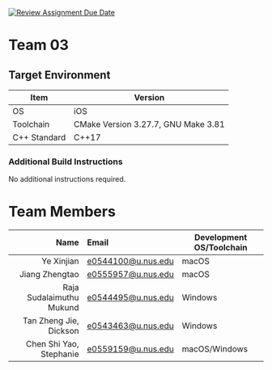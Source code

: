 [![Review Assignment Due Date](https://classroom.github.com/assets/deadline-readme-button-24ddc0f5d75046c5622901739e7c5dd533143b0c8e959d652212380cedb1ea36.svg)](https://classroom.github.com/a/XTHBxU7a)
# Team 03
## Target Environment

| Item         | Version                             |
|--------------|-------------------------------------|
| OS           | iOS                                 |
| Toolchain    | CMake Version 3.27.7, GNU Make 3.81 |
| C++ Standard | C++17                               |

### Additional Build Instructions

No additional instructions required.

# Team Members

|                     Name | Email              | Development OS/Toolchain |
|-------------------------:|:-------------------|--------------------------|
|               Ye Xinjian | e0544100@u.nus.edu | macOS                    |
|           Jiang Zhengtao | e0555957@u.nus.edu | macOS                    |
| Raja Sudalaimuthu Mukund | e0544495@u.nus.edu | Windows                  |
|   Tan Zheng Jie, Dickson | e0543463@u.nus.edu | Windows                  |
|  Chen Shi Yao, Stephanie | e0559159@u.nus.edu | macOS/Windows            |